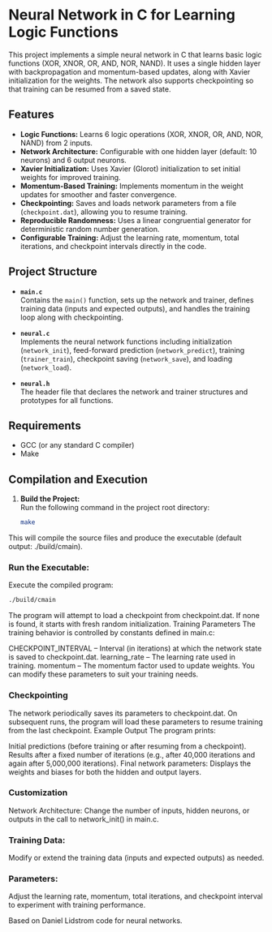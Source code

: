 # Neural Network in C for Learning Logic Functions

This project implements a simple neural network in C that learns basic logic functions (XOR, XNOR, OR, AND, NOR, NAND). 
It uses a single hidden layer with backpropagation and momentum-based updates, along with Xavier initialization for the weights. 
The network also supports checkpointing so that training can be resumed from a saved state.

## Features

- **Logic Functions:** Learns 6 logic operations (XOR, XNOR, OR, AND, NOR, NAND) from 2 inputs.
- **Network Architecture:** Configurable with one hidden layer (default: 10 neurons) and 6 output neurons.
- **Xavier Initialization:** Uses Xavier (Glorot) initialization to set initial weights for improved training.
- **Momentum-Based Training:** Implements momentum in the weight updates for smoother and faster convergence.
- **Checkpointing:** Saves and loads network parameters from a file (`checkpoint.dat`), allowing you to resume training.
- **Reproducible Randomness:** Uses a linear congruential generator for deterministic random number generation.
- **Configurable Training:** Adjust the learning rate, momentum, total iterations, and checkpoint intervals directly in the code.

## Project Structure

- **`main.c`**  
  Contains the `main()` function, sets up the network and trainer, defines training data (inputs and expected outputs), and handles the training loop along with checkpointing.

- **`neural.c`**  
  Implements the neural network functions including initialization (`network_init`), feed-forward prediction (`network_predict`), training (`trainer_train`), checkpoint saving (`network_save`), and loading (`network_load`).

- **`neural.h`**  
  The header file that declares the network and trainer structures and prototypes for all functions.

## Requirements

- GCC (or any standard C compiler)
- Make

## Compilation and Execution

1. **Build the Project:**  
   Run the following command in the project root directory:
   ```bash
   make
   ```
This will compile the source files and produce the executable (default output: ./build/cmain).

### Run the Executable:
Execute the compiled program:
  ```bash
  ./build/cmain
  ```
The program will attempt to load a checkpoint from checkpoint.dat. If none is found, it starts with fresh random initialization.
Training Parameters
The training behavior is controlled by constants defined in main.c:

CHECKPOINT_INTERVAL – Interval (in iterations) at which the network state is saved to checkpoint.dat.
learning_rate – The learning rate used in training.
momentum – The momentum factor used to update weights.
You can modify these parameters to suit your training needs.

### Checkpointing
The network periodically saves its parameters to checkpoint.dat.
On subsequent runs, the program will load these parameters to resume training from the last checkpoint.
Example Output
The program prints:

Initial predictions (before training or after resuming from a checkpoint).
Results after a fixed number of iterations (e.g., after 40,000 iterations and again after 5,000,000 iterations).
Final network parameters: Displays the weights and biases for both the hidden and output layers.


### Customization
Network Architecture:
Change the number of inputs, hidden neurons, or outputs in the call to network_init() in main.c.

### Training Data:
Modify or extend the training data (inputs and expected outputs) as needed.

### Parameters:
Adjust the learning rate, momentum, total iterations, and checkpoint interval to experiment with training performance.

Based on Daniel Lidstrom code for neural networks.
